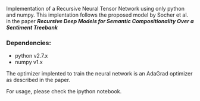 Implementation of a Recursive Neural Tensor Network using only python and numpy. This implentation follows the proposed model by Socher et al. in the paper **_Recursive Deep Models for Semantic Compositionality Over a Sentiment Treebank_**

### Dependencies:
- python v2.7.x
- numpy v1.x

The optimizer implented to train the neural network is an AdaGrad optimizer as described in the paper. 

For usage, please check the ipython notebook.
